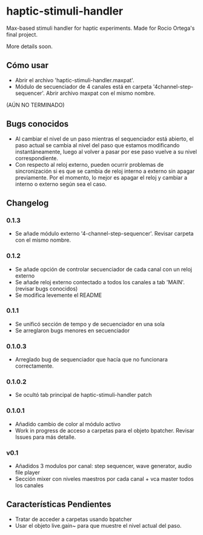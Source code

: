# haptic-stimuli-handler
Max-based stimuli handler for haptic experiments. Made for Rocio Ortega's final project.

More details soon.

## Cómo usar

* Abrir el archivo 'haptic-stimuli-handler.maxpat'.
* Módulo de secuenciador de 4 canales está en carpeta '4channel-step-sequencer'. Abrir archivo maxpat con el mismo nombre.

(AÚN NO TERMINADO)

## Bugs conocidos

* Al cambiar el nivel de un paso mientras el sequenciador está abierto, el paso actual se cambia al nivel del paso que estamos modificando instantáneamente, luego al volver a pasar por ese paso vuelve a su nivel correspondiente.
* Con respecto al reloj externo, pueden ocurrir problemas de sincronización si es que se cambia de reloj interno a externo sin apagar previamente. Por el momento, lo mejor es apagar el reloj y cambiar a interno o externo según sea el caso.

## Changelog

### 0.1.3

* Se añade módulo externo '4-channel-step-sequencer'. Revisar carpeta con el mismo nombre.

### 0.1.2

* Se añade opción de controlar secuenciador de cada canal con un reloj externo
* Se añade reloj externo contectado a todos los canales a tab 'MAIN'. (revisar bugs conocidos)
* Se modifica levemente el README

### 0.1.1

* Se unificó sección de tempo y de secuenciador en una sola
* Se arreglaron bugs menores en secuenciador 

### 0.1.0.3

* Arreglado bug de sequenciador que hacía que no funcionara correctamente.

### 0.1.0.2

* Se ocultó tab principal de haptic-stimuli-handler patch

### 0.1.0.1

* Añadido cambio de color al módulo activo
* Work in progress de acceso a carpetas para el objeto bpatcher. Revisar Issues para más detalle.

### v0.1

* Añadidos 3 modulos por canal: step sequencer, wave generator, audio file player
* Sección mixer con niveles maestros por cada canal + vca master todos los canales

## Características Pendientes

* Tratar de acceder a carpetas usando bpatcher
* Usar el objeto live.gain~ para que muestre el nivel actual del paso.

